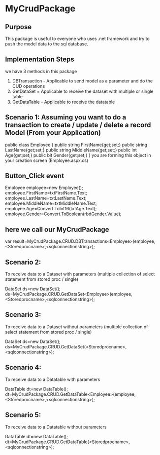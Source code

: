 # MyCrudPackage
Purpose
-----------
This package is useful to everyone who uses .net framework and try to push the model data to the sql database.

Implementation Steps
-----------------------
we have 3 methods in this package

1. DBTransaction	- Applicable to send model as a parameter and do the CUD operations
2. GetDataSet		= Applicable to receive the dataset with multiple or single table
3. GetDataTable		- Applicable to receive the datatable 

Scenario 1:
Assuming you want to do a transaction to create / update / delete a record
Model (From your Application)
------
public class Employee
{
	public string FirstName{get;set;}
	public string LastName{get;set;}
	public string MiddleName{get;set;}
	public int Age{get;set;}
	public bit Gender{get;set;}
}
you are forming this object in your creation screen (Employee.aspx.cs)

Button_Click event
--------------------
Employee employee=new Employee();
employee.FirstName=txtFirstName.Text;
employee.LastName=txtLastName.Text;
employee.MiddleName=txtMiddleName.Text;
employee.Age=Convert.ToInt16(txtAge.Text);
employee.Gender=Convert.ToBoolean(rbdGender.Value);

here we call our MyCrudPackage
-------------------------------
var result=MyCrudPackage.CRUD.DBTransactions&lt;Employee&gt;(employee,&lt;Storedprocname&gt;,&lt;sqlconnectionstring&gt;);

Scenario 2:
-----------
To receive data to a Dataset with parameters (multiple collection of select statement from stored proc / single)

DataSet ds=new DataSet();
ds=MyCrudPackage.CRUD.GetDataSet&lt;Employee&gt;(employee,&lt;Storedprocname&gt;,&lt;sqlconnectionstring&gt;);

Scenario 3:
-----------
To receive data to a Dataset without parameters (multiple collection of select statement from stored proc / single)

DataSet ds=new DataSet();
ds=MyCrudPackage.CRUD.GetDataSet(&lt;Storedprocname&gt;,&lt;sqlconnectionstring&gt;);

Scenario 4:
-----------
To receive data to a Datatable with parameters

DataTable dt=new DataTable();
dt=MyCrudPackage.CRUD.GetDataTable&lt;Employee&gt;(employee,&lt;Storedprocname&gt;,&lt;sqlconnectionstring&gt;);

Scenario 5:
-----------
To receive data to a Datatable without parameters 

DataTable dt=new DataTable();
dt=MyCrudPackage.CRUD.GetDataTable(&lt;Storedprocname&gt;,&lt;sqlconnectionstring&gt;);






